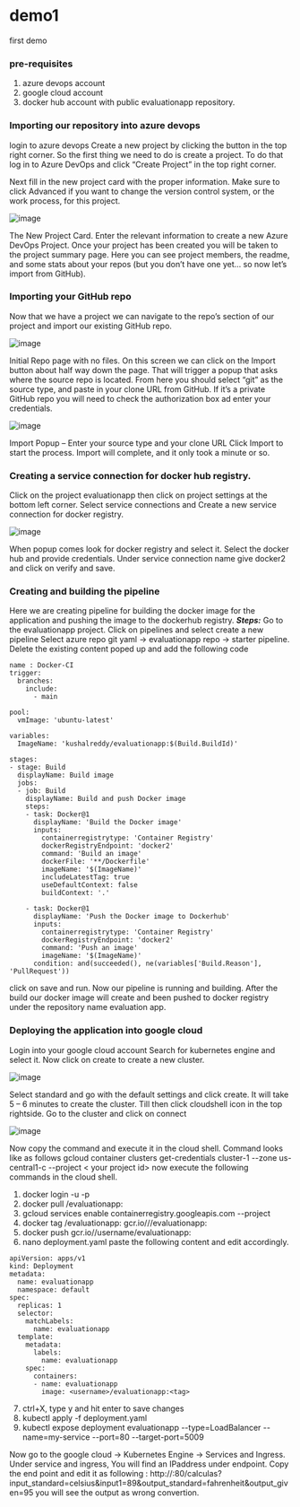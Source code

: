 # demo1
first demo
### pre-requisites
1. azure devops account
2. google cloud account
3. docker hub account with public evaluationapp repository.

### Importing our repository into azure devops
login to azure devops
Create a new project by clicking the button in the top right corner.
So the first thing we need to do is create a project. To do that log in to Azure DevOps and click “Create Project” in the top right corner.

Next fill in the new project card with the proper information. Make sure to click Advanced if you want to change the version control system, or the work process, for this project.
 
![image](https://user-images.githubusercontent.com/68682617/110418948-5d285d00-80be-11eb-8177-0177bed225c6.png)





The New Project Card. Enter the relevant information to create a new Azure DevOps Project.
Once your project has been created you will be taken to the project summary page. Here you can see project members, the readme, and some stats about your repos (but you don’t have one yet… so now let’s import from GitHub).

### Importing your GitHub repo
Now that we have a project we can navigate to the repo’s section of our project and import our existing GitHub repo.

![image](https://user-images.githubusercontent.com/68682617/110419014-8943de00-80be-11eb-8acd-eb23b3d1299d.png)


Initial Repo page with no files.
On this screen we can click on the Import button about half way down the page. That will trigger a popup that asks where the source repo is located. From here you should select “git” as the source type, and paste in your clone URL from GitHub. If it’s a private GitHub repo you will need to check the authorization box ad enter your credentials.

 ![image](https://user-images.githubusercontent.com/68682617/110419049-93fe7300-80be-11eb-95d2-6ae97c2b98cd.png)

Import Popup – Enter your source type and your clone URL
Click Import to start the process. 
Import will complete, and it only took a minute or so.

### Creating a service connection for docker hub registry.
Click on the project evaluationapp then click on project settings at the bottom left corner.
Select service connections and Create a new service connection for docker registry. 

 ![image](https://user-images.githubusercontent.com/68682617/110419076-9cef4480-80be-11eb-886c-f1e4fd3b6844.png)


When popup comes look for docker registry and select it.
Select the docker hub and provide credentials.
Under service connection name give docker2 and click on verify and save.

### Creating and building the pipeline
Here we are creating pipeline for building the docker image for the application and pushing the image to the dockerhub registry.
***Steps:***
Go to the evaluationapp project.
Click on pipelines and select create a new pipeline
Select azure repo git yaml -> evaluationapp repo -> starter pipeline.
Delete the existing content poped up and add the following code
```
name : Docker-CI
trigger:
  branches:
    include:
      - main
 
pool:
  vmImage: 'ubuntu-latest'
 
variables:
  ImageName: 'kushalreddy/evaluationapp:$(Build.BuildId)'
 
stages:
- stage: Build
  displayName: Build image
  jobs:  
  - job: Build
    displayName: Build and push Docker image
    steps:
    - task: Docker@1
      displayName: 'Build the Docker image'
      inputs:
        containerregistrytype: 'Container Registry'
        dockerRegistryEndpoint: 'docker2'
        command: 'Build an image'
        dockerFile: '**/Dockerfile'
        imageName: '$(ImageName)'
        includeLatestTag: true
        useDefaultContext: false
        buildContext: '.'
     
    - task: Docker@1
      displayName: 'Push the Docker image to Dockerhub'
      inputs:
        containerregistrytype: 'Container Registry'
        dockerRegistryEndpoint: 'docker2'
        command: 'Push an image'
        imageName: '$(ImageName)'
      condition: and(succeeded(), ne(variables['Build.Reason'], 'PullRequest'))
 ```

click on save and run.
Now our pipeline is running and building.
After the build our docker image will create and been pushed to docker registry under the repository name evaluation app.

### Deploying the application into google cloud
Login into your google cloud account
Search for kubernetes engine and select it.
Now click on create to create a new cluster.

 ![image](https://user-images.githubusercontent.com/68682617/110419111-ac6e8d80-80be-11eb-8dfe-03d84b7584ef.png)


Select standard and go with the default settings and click create.
It will take 5 – 6 minutes to create the cluster.
Till then click cloudshell icon in the top rightside.
Go to the cluster and click on  connect

 ![image](https://user-images.githubusercontent.com/68682617/110419124-b42e3200-80be-11eb-86d7-a63bef99244d.png)


Now copy the command and execute it in the cloud shell.
Command looks like as follows
gcloud container clusters get-credentials cluster-1 --zone us-central1-c --project < your project id>
now execute the following commands in the cloud shell.
1.	docker login -u <username> -p <password>
1.	docker pull <username>/evaluationapp:<recent tag>
1.	gcloud services enable containerregistry.googleapis.com --project <projectId>
1.	docker tag <username>/evaluationapp:<recent tag> gcr.io/<ProjectId>/<username>/evaluationapp:<recent tag>
1.	docker push gcr.io/<ProjectID>/username/evaluationapp:<tag>
6.	nano deployment.yaml
paste the following content and edit accordingly.
```
apiVersion: apps/v1
kind: Deployment
metadata:
  name: evaluationapp
  namespace: default
spec:
  replicas: 1
  selector:
    matchLabels:
      name: evaluationapp
  template:
    metadata:
      labels:
        name: evaluationapp
    spec:
      containers:
      - name: evaluationapp
        image: <username>/evaluationapp:<tag>
```
7.	ctrl+X, type y and hit enter to save changes
8.	kubectl apply -f deployment.yaml
9.	kubectl expose deployment evaluationapp --type=LoadBalancer --name=my-service --port=80 --target-port=5009

Now go to the google cloud -> Kubernetes Engine -> Services and Ingress.
Under service and ingress, You will find an IPaddress under endpoint.
Copy the end point and edit it as following :
 http://<IPaddress>:80/calculas?input_standard=celsius&input1=89&output_standard=fahrenheit&output_given=95
you will see the output as wrong convertion.

